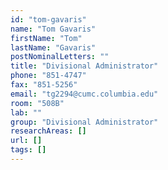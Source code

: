 ```yaml
---
id: "tom-gavaris"
name: "Tom Gavaris"
firstName: "Tom"
lastName: "Gavaris"
postNominalLetters: ""
title: "Divisional Administrator"
phone: "851-4747"
fax: "851-5256"
email: "tg2294@cumc.columbia.edu"
room: "508B"
lab: ""
group: "Divisional Administrator"
researchAreas: []
url: []
tags: []
---
```

